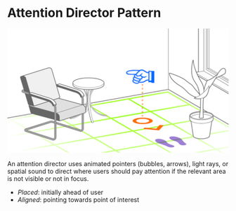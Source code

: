 # Attention Director Pattern

<img src="images/AttentionDirector.png">

An attention director uses animated pointers (bubbles, arrows), light rays, or spatial sound to direct where users should pay attention if the relevant area is not visible or not in focus.

* _Placed_: initially ahead of user
* _Aligned_: pointing towards point of interest
